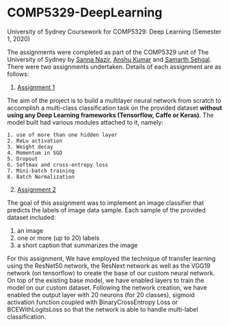 # COMP5329-DeepLearning
University of Sydney Coursework for COMP5329: Deep Learning (Semester 1, 2020)

The assignments were completed as part of the COMP5329 unit of The University of Sydney by [Sanna Nazir](https://github.com/Sanna-Nazir), [Anshu Kumar](https://github.com/anshukr5) and [Samarth Sehgal](https://github.com/samarthsehgal97). There were two assignments undertaken. Details of each assignment are as follows:

1. [Assignment 1](https://github.com/Sanna-Nazir/COMP5329-DeepLearning/tree/main/Assignment_1)

The aim of the project is to build a multilayer neural network from scratch to accomplish a multi-class classification task on the provided dataset **without using any Deep Learning frameworks (Tensorflow, Caffe or Keras)**. The model built had various modules attached to it, namely:

    1. use of more than one hidden layer
    2. ReLu activation
    3. Weight decay
    4. Momentum in SGD
    5. Dropout
    6. Softmax and cross-entropy loss
    7. Mini-batch training
    8. Batch Normalization
  
  
2. [Assignment 2](https://github.com/Sanna-Nazir/COMP5329-DeepLearning/tree/main/Assignment_2)

The goal of this assignment was to implement an image classifier that predicts the labels of image data sample. Each sample of the provided dataset included:

  1. an image
  2. one or more (up to 20) labels
  3. a short caption that summarizes the image

For this assignment, We have employed the technique of transfer learning using the ResNet50 network, the ResNext network as well as the VGG19 network (on tensorflow) to create the base of our custom neural network. On top of the existing base model, we have enabled layers to train the model on our custom dataset. Following the network creation, we have enabled the output layer with 20 neurons (for 20 classes), sigmoid activation function coupled with BinaryCrossEntropy Loss or BCEWithLogitsLoss so that the network is able to handle multi-label classification.
